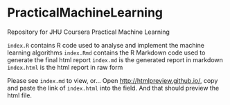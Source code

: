 # PracticalMachineLearning
Repository for JHU Coursera Practical Machine Learning


`index.R` contains R code used to analyse and implement the machine learning algorithms
`index.Rmd` contains the R Markdown code used to generate the final html report
`index.md` is the generated report in markdown
`index.html` is the html report in raw form

Please see `index.md` to view, or...
Open http://htmlpreview.github.io/, copy and paste the link of `index.html` into the field. And that should preview the html file.
